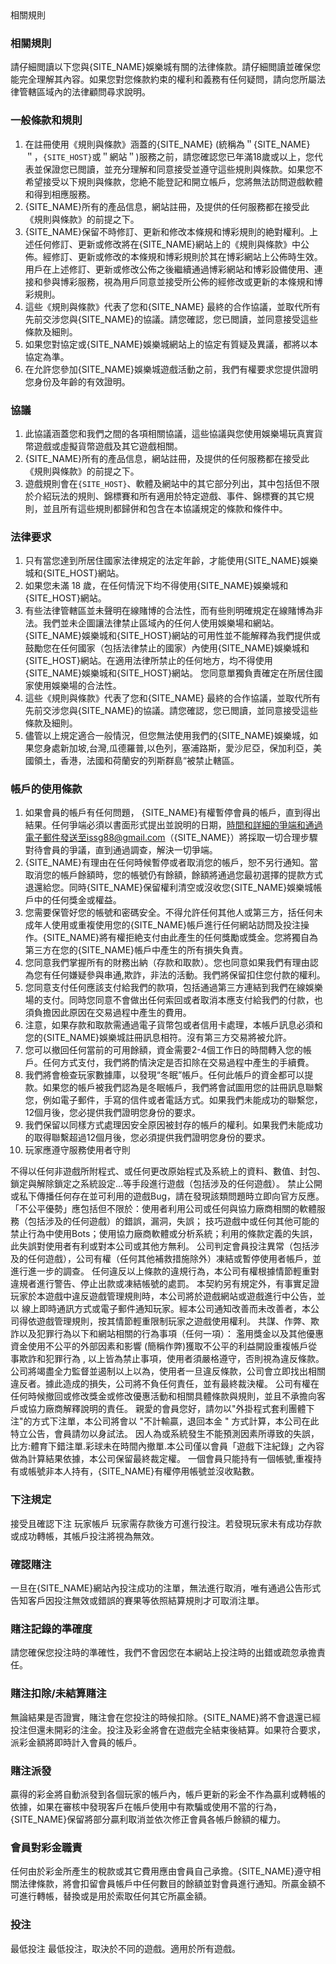 <summary>相關規則</summary>
<div>

### 相關規則
請仔細閲讀以下您與{SITE_NAME}娛樂城有關的法律條款。請仔細閲讀並確保您能完全理解其內容。如果您對您條款約束的權利和義務有任何疑問，請向您所屬法律管轄區域內的法律顧問尋求說明。

### 一般條款和規則
1. 在註冊使用《規則與條款》涵蓋的{SITE_NAME} (統稱為＂{SITE_NAME}＂，`{SITE_HOST}`或＂網站＂)服務之前，請您確認您已年滿18歲或以上，您代表並保證您已閲讀，並充分理解和同意接受並遵守這些規則與條款。如果您不希望接受以下規則與條款，您絶不能登記和開立帳戶，您將無法訪問遊戲軟體和得到相應服務。
2. {SITE_NAME}所有的產品信息，網站註冊，及提供的任何服務都在接受此《規則與條款》的前提之下。
3. {SITE_NAME}保留不時修訂、更新和修改本條規和博彩規則的絶對權利。上述任何修訂、更新或修改將在{SITE_NAME}網站上的《規則與條款》中公佈。經修訂、更新或修改的本條規和博彩規則於其在博彩網站上公佈時生效。用戶在上述修訂、更新或修改公佈之後繼續通過博彩網站和博彩設備使用、連接和參與博彩服務，視為用戶同意並接受所公佈的經修改或更新的本條規和博彩規則。
4. 這些《規則與條款》代表了您和{SITE_NAME} 最終的合作協議，並取代所有先前交涉您與{SITE_NAME}的協議。請您確認，您已閲讀，並同意接受這些條款及細則。
5. 如果您對協定或{SITE_NAME}娛樂城網站上的協定有質疑及異議，都將以本協定為準。
6. 在允許您參加{SITE_NAME}娛樂城遊戲活動之前，我們有權要求您提供證明您身份及年齡的有效證明。

### 協議
1. 此協議涵蓋您和我們之間的各項相關協議，這些協議與您使用娛樂場玩真實貨幣遊戲或虛擬貨幣遊戲及其它遊戲相關。
2. {SITE_NAME}所有的產品信息，網站註冊，及提供的任何服務都在接受此《規則與條款》的前提之下。
3. 遊戲規則會在`{SITE_HOST}`、軟體及網站中的其它部分列出，其中包括但不限於介紹玩法的規則、錦標賽和所有適用於特定遊戲、事件、錦標賽的其它規則，並且所有這些規則都歸併和包含在本協議規定的條款和條件中。

### 法律要求
1. 只有當您達到所居住國家法律規定的法定年齡，才能使用{SITE_NAME}娛樂城和{SITE_HOST}網站。
2. 如果您未滿 18 歲，在任何情況下均不得使用{SITE_NAME}娛樂城和{SITE_HOST}網站。
3. 有些法律管轄區並未聲明在線賭博的合法性，而有些則明確規定在線賭博為非法。我們並未企圖讓法律禁止區域內的任何人使用娛樂場和網站。{SITE_NAME}娛樂城和{SITE_HOST}網站的可用性並不能解釋為我們提供或鼓勵您在任何國家（包括法律禁止的國家）內使用{SITE_NAME}娛樂城和{SITE_HOST}網站。在適用法律所禁止的任何地方，均不得使用{SITE_NAME}娛樂城和{SITE_HOST}網站。 您同意單獨負責確定在所居住國家使用娛樂場的合法性。
4. 這些《規則與條款》代表了您和{SITE_NAME} 最終的合作協議，並取代所有先前交涉您與{SITE_NAME}的協議。請您確認，您已閲讀，並同意接受這些條款及細則。
5. 儘管以上規定適合一般情況，但您無法使用我們的{SITE_NAME}娛樂城，如果您身處新加坡,台灣,瓜德羅普,以色列，塞浦路斯，愛沙尼亞，保加利亞，美國領土，香港，法國和荷蘭安的列斯群島“被禁止轄區。

### 帳戶的使用條款
1. 如果會員的帳戶有任何問題， {SITE_NAME}有權暫停會員的帳戶，直到得出結果。任何爭端必須以書面形式提出並說明的日期，時間和詳細的爭端和通過電子郵件發送至issg88@gmail.com（{SITE_NAME}）將採取一切合理步驟對待會員的爭議，直到通過調查，解決一切爭端。
2. {SITE_NAME}有理由在任何時候暫停或者取消您的帳戶，恕不另行通知。當取消您的帳戶餘額時，您的帳號仍有餘額，餘額將通過您最初選擇的提款方式退還給您。同時{SITE_NAME}保留權利清空或沒收您{SITE_NAME}娛樂城帳戶中的任何獎金或權益。
3. 您需要保管好您的帳號和密碼安全。不得允許任何其他人或第三方，括任何未成年人使用或重複使用您的{SITE_NAME}帳戶進行任何網站訪問及投注操作。{SITE_NAME}將有權拒絶支付由此產生的任何獎勵或獎金。您將獨自為第三方在您的{SITE_NAME}帳戶中產生的所有損失負責。
4. 您同意我們掌握所有的財務出納（存款和取款）。您也同意如果我們有理由認為您有任何嫌疑參與串通,欺詐，非法的活動。我們將保留扣住您付款的權利。
5. 您同意支付任何應該支付給我們的款項，包括通過第三方連結到我們在線娛樂場的支付。同時您同意不會做出任何索回或者取消本應支付給我們的付款，也須負擔因此原因在交易過程中產生的費用。
6. 注意，如果存款和取款需通過電子貨幣包或者信用卡處理，本帳戶訊息必須和您的{SITE_NAME}娛樂城註冊訊息相符。沒有第三方交易將被允許。
7. 您可以撤回任何當前的可用餘額，資金需要2-4個工作日的時間轉入您的帳戶。任何方式支付，我們將酌情決定是否扣除在交易過程中產生的手續費。
8. 我們將會檢查玩家數據庫，以發現“冬眠”帳戶。任何此帳戶的資金都可以提款。如果您的帳戶被我們認為是冬眠帳戶，我們將會試圖用您的註冊訊息聯繫您，例如電子郵件，手寫的信件或者電話方式。如果我們未能成功的聯繫您，12個月後，您必提供我們證明您身份的要求。
9. 我們保留以同樣方式處理因安全原因被封存的帳戶的權利。如果我們未能成功的取得聯繫超過12個月後，您必須提供我們證明您身份的要求。
10. 玩家應遵守服務使用者守則

不得以任何非遊戲所附程式、或任何更改原始程式及系統上的資料、數值、封包、鎖定與解除鎖定之系統設定…等手段進行遊戲（包括涉及的任何遊戲）。
禁止公開或私下傳播任何存在並可利用的遊戲Bug，請在發現該類問題時立即向官方反應。
「不公平優勢」應包括但不限於：使用者利用公司或任何與協力廠商相關的軟體服務（包括涉及的任何遊戲）的錯誤，漏洞，失誤；
技巧遊戲中或任何其他可能的禁止行為中使用Bots；使用協力廠商軟體或分析系統；利用的條款定義的失誤，此失誤對使用者有利或對本公司或其他方無利。
公司判定會員投注異常（包括涉及的任何遊戲），公司有權（任何其他補救措施除外）凍結或暫停使用者帳戶，並進行進一步的調查。
任何違反以上條款的違規行為，本公司有權根據情節輕重對違規者進行警告、停止出款或凍結帳號的處罰。
本契約另有規定外，有事實足證玩家於本遊戲中違反遊戲管理規則時，本公司將於遊戲網站或遊戲進行中公告，並以 線上即時通訊方式或電子郵件通知玩家。經本公司通知改善而未改善者，本公司得依遊戲管理規則，按其情節輕重限制玩家之遊戲使用權利。
共謀、作弊、欺詐以及犯罪行為以下和網站相關的行為事項（任何一項）：
濫用獎金以及其他優惠資金使用不公平的外部因素和影響 (簡稱作弊)獲取不公平的利益開設重複帳戶從事欺詐和犯罪行為 , 以上皆為禁止事項，使用者須嚴格遵守，否則視為違反條款。
公司將竭盡全力監督並遏制以上以為，使用者一旦違反條款，公司會立即找出相關違反者。據此造成的損失，公司將不負任何責任，並有最終裁決權。
公司有權在任何時候撤回或修改獎金或修改優惠活動和相關具體條款與規則，並且不承擔向客戶或協力廠商解釋說明的責任。
親愛的會員您好，請勿以"外掛程式套利團體下注"的方式下注單，本公司將會以 "不計輸贏，退回本金 " 方式計算，本公司在此特立公告，會員請勿以身試法。
因人為或系統發生不能預測因素所導致的失誤，比方:體育下錯注單.彩球未在時間內撤單.本公司僅以會員「遊戲下注紀錄」之內容做為計算結果依據，本公司保留最終裁定權。
一個會員只能持有一個帳號,重複持有或帳號非本人持有，{SITE_NAME}有權停用帳號並沒收點數。

### 下注規定
接受且確認下注 玩家帳戶 玩家需存款後方可進行投注。若發現玩家未有成功存款或成功轉帳，其帳戶投注將視為無效。

### 確認賭注
一旦在{SITE_NAME}網站內投注成功的注單，無法進行取消，唯有通過公告形式告知客戶因投注無效或錯誤的賽果等依照結算規則才可取消注單。

### 賭注記錄的準確度
請您確保您投注時的準確性，我們不會因您在本網站上投注時的出錯或疏忽承擔責任。

### 賭注扣除/未結算賭注
無論結果是否證實，賭注會在您投注的時候扣除。{SITE_NAME}將不會退還已經投注但還未開彩的注金。投注及彩金將會在遊戲完全結束後結算。如果符合要求，派彩金額將即時計入會員的帳戶。

### 賭注派發
贏得的彩金將自動派發到各個玩家的帳戶內，帳戶更新的彩金不作為贏利或轉帳的依據，如果在審核中發現客戶在帳戶使用中有欺騙或使用不當的行為，{SITE_NAME}保留將部分贏利取消並依次修正會員各帳戶餘額的權力。

### 會員對彩金職責
任何由於彩金所產生的稅款或其它費用應由會員自己承擔。{SITE_NAME}遵守相關法律條款，將會扣留會員帳戶中任何數目的餘額並對會員進行通知。所贏金額不可進行轉帳，替換或是用於索取任何其它所贏金額。

### 投注
最低投注
最低投注，取決於不同的遊戲。適用於所有遊戲。

</div>
